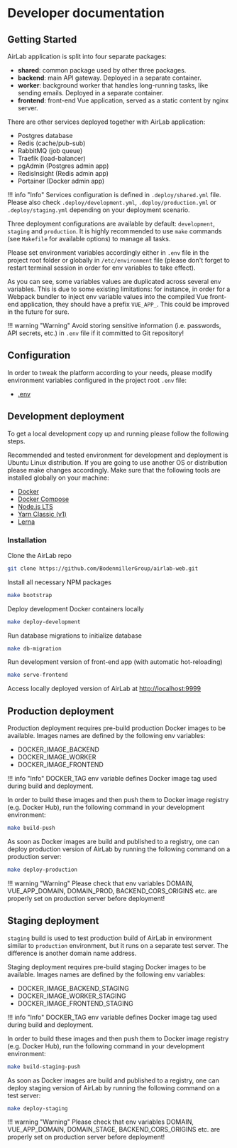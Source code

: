 # Developer documentation

## Getting Started

AirLab application is split into four separate packages:

- **shared**: common package used by other three packages.
- **backend**: main API gateway. Deployed in a separate container.
- **worker**: background worker that handles long-running tasks, like sending emails. Deployed in a separate container.
- **frontend**: front-end Vue application, served as a static content by nginx server.

There are other services deployed together with AirLab application:

- Postgres database
- Redis (cache/pub-sub)
- RabbitMQ (job queue)
- Traefik (load-balancer)
- pgAdmin (Postgres admin app)
- RedisInsight (Redis admin app)
- Portainer (Docker admin app)

!!! info "Info"
    Services configuration is defined in `.deploy/shared.yml` file. Please also check `.deploy/development.yml`, `.deploy/production.yml` or `.deploy/staging.yml` depending on your deployment scenario.

Three deployment configurations are available by default: `development`, `staging` and `production`.
It is highly recommended to use `make` commands (see `Makefile` for available options) to manage all tasks.

Please set environment variables accordingly either in `.env` file in the project root folder or globally in `/etc/environment` file (please don't forget to restart terminal session in order for env variables to take effect).

As you can see, some variables values are duplicated across several env variables.
This is due to some existing limitations: for instance, in order for a Webpack bundler to inject env variable values into the compiled Vue front-end application, they should have a prefix `VUE_APP_`.
This could be improved in the future for sure.

!!! warning "Warning"
    Avoid storing sensitive information (i.e. passwords, API secrets, etc.) in `.env` file if it committed to Git repository!

## Configuration

In order to tweak the platform according to your needs, please modify environment variables configured in the project root `.env` file:

- [.env](https://github.com/BodenmillerGroup/airlab-web/blob/master/.env)

## Development deployment

To get a local development copy up and running please follow the following steps.

Recommended and tested environment for development and deployment is Ubuntu Linux distribution. If you are going to use another OS or distribution please make changes accordingly. Make sure that the following tools are installed globally on your machine:

* [Docker](https://docs.docker.com/engine/install/ubuntu/)
* [Docker Compose](https://docs.docker.com/compose/install/)
* [Node.js LTS](https://github.com/nodesource/distributions/blob/master/README.md#debinstall)
* [Yarn Classic (v1)](https://classic.yarnpkg.com/en/docs/install#debian-stable)
* [Lerna](https://lerna.js.org/#getting-started)

### Installation

Clone the AirLab repo
```sh
git clone https://github.com/BodenmillerGroup/airlab-web.git
```

Install all necessary NPM packages
```sh
make bootstrap
```

Deploy development Docker containers locally 
```sh
make deploy-development
```

Run database migrations to initialize database 
```sh
make db-migration
```

Run development version of front-end app (with automatic hot-reloading)
```sh
make serve-frontend
```

Access locally deployed version of AirLab at [http://localhost:9999](http://localhost:9999)


## Production deployment

Production deployment requires pre-build production Docker images to be available. Images names are defined by the following env variables:

- DOCKER_IMAGE_BACKEND
- DOCKER_IMAGE_WORKER
- DOCKER_IMAGE_FRONTEND

!!! info "Info"
    DOCKER_TAG env variable defines Docker image tag used during build and deployment. 

In order to build these images and then push them to Docker image registry (e.g. Docker Hub), run the following command in your development environment:
```sh
make build-push
```

As soon as Docker images are build and published to a registry, one can deploy production version of AirLab by running the following command on a production server:
```sh
make deploy-production
```

!!! warning "Warning"
    Please check that env variables DOMAIN, VUE_APP_DOMAIN, DOMAIN_PROD, BACKEND_CORS_ORIGINS etc. are properly set on production server before deployment! 


## Staging deployment

`staging` build is used to test production build of AirLab in environment similar to `production` environment, but it runs on a separate test server.
The difference is another domain name address.

Staging deployment requires pre-build staging Docker images to be available. Images names are defined by the following env variables:

- DOCKER_IMAGE_BACKEND_STAGING
- DOCKER_IMAGE_WORKER_STAGING
- DOCKER_IMAGE_FRONTEND_STAGING

!!! info "Info"
    DOCKER_TAG env variable defines Docker image tag used during build and deployment. 

In order to build these images and then push them to Docker image registry (e.g. Docker Hub), run the following command in your development environment:
```sh
make build-staging-push
```

As soon as Docker images are build and published to a registry, one can deploy staging version of AirLab by running the following command on a test server:
```sh
make deploy-staging
```

!!! warning "Warning"
    Please check that env variables DOMAIN, VUE_APP_DOMAIN, DOMAIN_STAGE, BACKEND_CORS_ORIGINS etc. are properly set on production server before deployment! 
